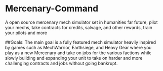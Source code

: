 # Mercenary-Command
A open source mercenary mech simulator set in humanities far future, pilot your mechs, take contracts for credits, salvage, and other rewards, train your pilots and more

##Goals:
The main goal is a fully featured mech simulator heavily inspired by games such as MechWarrior, Earthsiege, and Heavy Gear where you play as a new Mercenary and take on jobs for the various factions while slowly building and expanding your unit to take on harder and more challenging contracts and jobs without going bankrupt.
